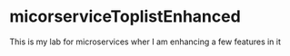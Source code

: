 # micorserviceToplistEnhanced
This is my lab for microservices wher I am enhancing a few features in it
